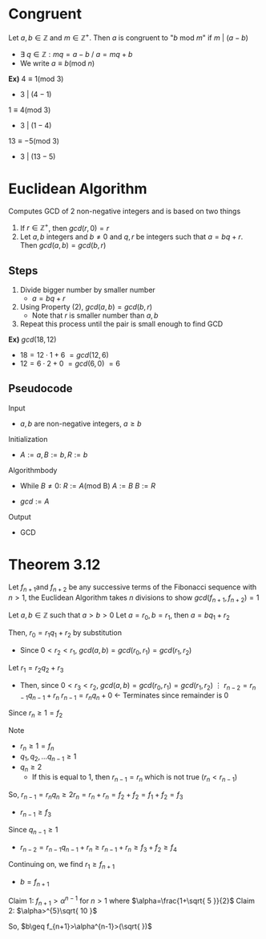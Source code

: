 # Congruent
Let $a,b\in\mathbb{Z}$ and $m\in\mathbb{Z}^{+}$.
Then $a$ is congruent to "$b\text{ mod } m$" if $m\text{ | }(a-b)$
- $\exists \text{ }q\in\mathbb{Z}:mq=a-b\text{ / }a=mq+b$
- We write $a\equiv b(\text{mod }n)$

**Ex)**
$4\equiv 1(\text{mod 3})$
- $3\text{ | }(4-1)$

$1\equiv 4(\text{mod 3})$
- $3\text{ | }(1-4)$

$13\equiv -5(\text{mod 3})$
- $3\text{ | }(13-5)$

# Euclidean Algorithm
Computes GCD of 2 non-negative integers and is based on two things
1) If $r\in\mathbb{Z}^{+}$, then $gcd(r,0)=r$
2) Let $a,b$ integers and $b\neq 0$ and $q,r$ be integers such that $a=bq+r$. Then $gcd(a,b)=gcd(b,r)$

## Steps
1) Divide bigger number by smaller number
	- $a=bq+r$
2) Using Property (2), $gcd(a,b)=gcd(b,r)$
	- Note that $r$ is smaller number than $a,b$
3) Repeat this process until the pair is small enough to find GCD

**Ex)**
$gcd(18,12)$
- $18=12\cdot 1+6$
$=gcd(12,6)$
- $12=6\cdot 2+0$
$=gcd(6,0)$
$=6$

## Pseudocode
Input
- $a,b$ are non-negative integers, $a\geq b$

Initialization
- $A:=a, B:=b, R:=b$

Algorithmbody
- While $B \neq 0$:
	$R:= A\text{(mod B)}$
	$A:= B$
	$B:= R$

- $gcd:=A$

Output
- GCD

# Theorem 3.12
Let $f_{n+1}$and $f_{n+2}$ be any successive terms of the Fibonacci sequence with $n>1$, the Euclidean Algorithm takes $n$ divisions to show $gcd(f_{n+1}, f_{n+2})=1$

Let $a,b\in\mathbb{Z}$ such that $a>b>0$
Let $a=r_{0}, b=r_{1}$, then $a=bq_{1}+r_{2}$

Then, $r_{0}=r_{1}q_{1}+r_{2}$ by substitution
- Since $0<r_{2}<r_{1}$, $gcd(a,b)=gcd(r_{0}, r_{1})=gcd(r_{1},r_{2})$ 

Let $r_{1}=r_{2}q_{2}+r_{3}$
- Then, since $0<r_{3}<r_{2}$, $gcd(a,b)=gcd(r_{0}, r_{1})=gcd(r_{1},r_{2})$ 
$\vdots$
$r_{n-2}=r_{n-1}q_{n-1}+r_{n}$
$r_{n-1}=r_{n}q_{n}+0$ $\leftarrow$ Terminates since remainder is 0

Since $r_{n}\geq 1=f_{2}$

Note
- $r_{n}\geq 1=f_{n}$
- $q_{1}, q_{2},\dots q_{n-1}\geq 1$
- $q_{n} \geq 2$
	- If this is equal to 1, then $r_{n-1}=r_{n}$ which is not true $(r_{n}<r_{n-1})$


So, 
$r_{n-1}=r_{n}q_{n}\geq 2r_{n}=r_{n}+r_{n}=f_{2}+f_{2}=f_{1}+f_{2}=f_{3}$
- $r_{n-1}\geq f_{3}$

Since $q_{n-1}\geq 1$
- $r_{n-2}=r_{n-1}q_{n-1}+r_{n}\geq r_{n-1}+r_{n}\geq f_{3}+f_{2}\geq f_{4}$

Continuing on, we find
$r_{1}\geq f_{n+1}$
- $b=f_{n+1}$

Claim 1: $f_{n+1}>\alpha^{n-1}$ for $n>1$ where $\alpha=\frac{1+\sqrt{ 5 }}{2}$
Claim 2: $\alpha>^{5}\sqrt{ 10 }$

So, $b\geq f_{n+1}>\alpha^{n-1}>(\sqrt{  })$